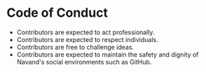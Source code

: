 # Code of Conduct

- Contributors are expected to act professionally.
- Contributors are expected to respect individuals.
- Contributors are free to challenge ideas.
- Contributors are expected to maintain the safety and dignity of Navand's
  social environments such as GitHub.
